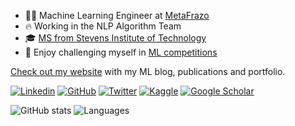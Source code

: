 - 🧑‍💻 Machine Learning Engineer at [MetaFrazo](https://www.linkedin.com/company/meta-frazo/)
- 🔥 Working in the NLP Algorithm Team
- 🎓 [MS from Stevens Institute of Technology](https://www.stevens.edu/)
- 🏅 Enjoy challenging myself in [ML competitions](https://www.kaggle.com/janmejaymohanty/competitions)

[Check out my website](https://kozodoi.me) with my ML blog, publications and portfolio.

[![Linkedin](https://img.shields.io/badge/-LinkedIn-306EA8?style=flat&logo=Linkedin&logoColor=white&link=https://www.linkedin.com/in/janmejay-mohanty/)](https://www.linkedin.com/in/janmejay-mohanty/) 
[![GitHub](https://img.shields.io/badge/-GitHub-2F2F2F?style=flat&logo=github&logoColor=white&link=https://github.com/Janmejay1998)](https://github.com/Janmejay1998)
[![Twitter](https://img.shields.io/badge/-Twitter-4B9AE5?style=flat&logo=Twitter&logoColor=white&link=https://twitter.com/Janmejay1998)](https://twitter.com/Janmejay1998)
[![Kaggle](https://img.shields.io/badge/-Kaggle-5DB0DB?style=flat&logo=Kaggle&logoColor=white&link=https://www.kaggle.com/janmejaymohanty)](https://www.kaggle.com/janmejaymohanty)
[![Google Scholar](https://img.shields.io/badge/-Google_Scholar-676767?style=flat&logo=google-scholar&logoColor=white&link=https://scholar.google.com/citations?user=KBZA0M8AAAAJ&hl=en)](https://scholar.google.com/citations?user=KBZA0M8AAAAJ&hl=en)

![GitHub stats](https://github-readme-stats.vercel.app/api?username=Janmejay1998\&show_icons=true\&theme=dark#gh-dark-mode-only)
![Languages](https://github-readme-stats.vercel.app/api/top-langs/?username=Janmejay1998&layout=compact&hide=jupyter%20notebook&theme=dark#gh-dark-mode-only&custom_title=Top%20Languages&langs_count=4)
